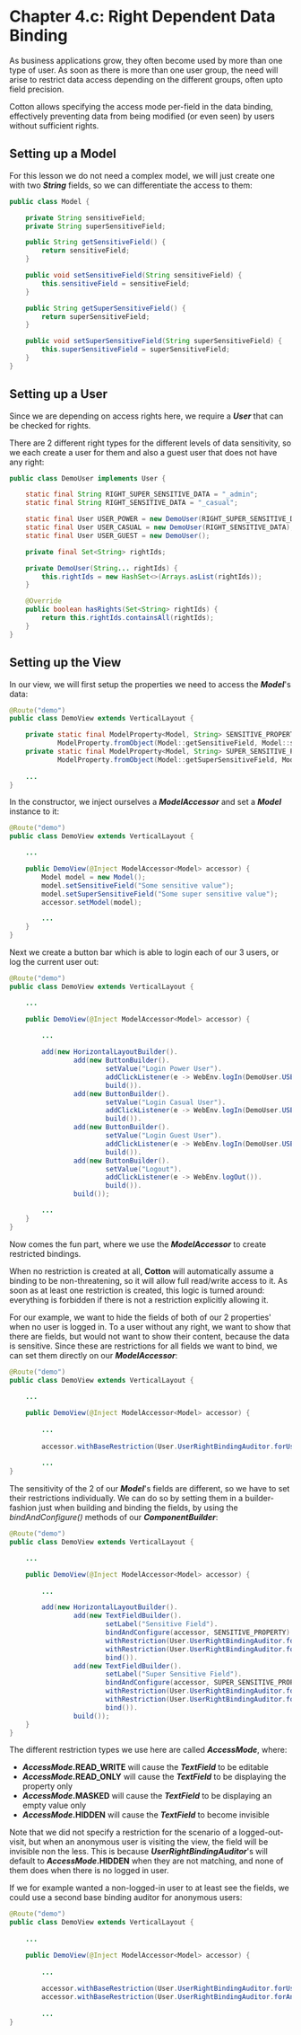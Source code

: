 # Chapter 4.c: Right Dependent Data Binding

As business applications grow, they often become used by more than one type of user. As soon as there is more than one user group, the need will arise to restrict data access depending on the different groups, often upto field precision.

Cotton allows specifying the access mode per-field in the data binding, effectively preventing data from being modified (or even seen) by users without sufficient rights.

## Setting up a Model

For this lesson we do not need a complex model, we will just create one with two **_String_** fields, so we can differentiate the access to them:

```java
public class Model {

    private String sensitiveField;
    private String superSensitiveField;

    public String getSensitiveField() {
        return sensitiveField;
    }

    public void setSensitiveField(String sensitiveField) {
        this.sensitiveField = sensitiveField;
    }

    public String getSuperSensitiveField() {
        return superSensitiveField;
    }

    public void setSuperSensitiveField(String superSensitiveField) {
        this.superSensitiveField = superSensitiveField;
    }
}
```

## Setting up a User

Since we are depending on access rights here, we require a **_User_** that can be checked for rights.

There are 2 different right types for the different levels of data sensitivity, so we each create a user for them and also a guest user that does not have any right:

```java
public class DemoUser implements User {

    static final String RIGHT_SUPER_SENSITIVE_DATA = "_admin";
    static final String RIGHT_SENSITIVE_DATA = "_casual";

    static final User USER_POWER = new DemoUser(RIGHT_SUPER_SENSITIVE_DATA);
    static final User USER_CASUAL = new DemoUser(RIGHT_SENSITIVE_DATA);
    static final User USER_GUEST = new DemoUser();

    private final Set<String> rightIds;

    private DemoUser(String... rightIds) {
        this.rightIds = new HashSet<>(Arrays.asList(rightIds));
    }

    @Override
    public boolean hasRights(Set<String> rightIds) {
        return this.rightIds.containsAll(rightIds);
    }
}
```

## Setting up the View

In our view, we will first setup the properties we need to access the **_Model_**'s data:

```java
@Route("demo")
public class DemoView extends VerticalLayout {

    private static final ModelProperty<Model, String> SENSITIVE_PROPERTY = 
            ModelProperty.fromObject(Model::getSensitiveField, Model::setSensitiveField);
    private static final ModelProperty<Model, String> SUPER_SENSITIVE_PROPERTY = 
            ModelProperty.fromObject(Model::getSuperSensitiveField, Model::setSuperSensitiveField);
    
    ...
}
```

In the constructor, we inject ourselves a **_ModelAccessor_** and set a **_Model_** instance to it:

```java
@Route("demo")
public class DemoView extends VerticalLayout {

    ...

    public DemoView(@Inject ModelAccessor<Model> accessor) {
        Model model = new Model();
        model.setSensitiveField("Some sensitive value");
        model.setSuperSensitiveField("Some super sensitive value");
        accessor.setModel(model);

        ...
    }
}
```

Next we create a button bar which is able to login each of our 3 users, or log the current user out:

```java
@Route("demo")
public class DemoView extends VerticalLayout {

    ...

    public DemoView(@Inject ModelAccessor<Model> accessor) {
        
        ...

        add(new HorizontalLayoutBuilder().
                add(new ButtonBuilder().
                        setValue("Login Power User").
                        addClickListener(e -> WebEnv.logIn(DemoUser.USER_POWER)).
                        build()).
                add(new ButtonBuilder().
                        setValue("Login Casual User").
                        addClickListener(e -> WebEnv.logIn(DemoUser.USER_CASUAL)).
                        build()).
                add(new ButtonBuilder().
                        setValue("Login Guest User").
                        addClickListener(e -> WebEnv.logIn(DemoUser.USER_GUEST)).
                        build()).
                add(new ButtonBuilder().
                        setValue("Logout").
                        addClickListener(e -> WebEnv.logOut()).
                        build()).
                build());

        ...
    }
}
```

Now comes the fun part, where we use the **_ModelAccessor_** to create restricted bindings.

When no restriction is created at all, **Cotton** will automatically assume a binding to be non-threatening, so it will allow full read/write access to it. As soon as at least one restriction is created, this logic is turned around: everything is forbidden if there is not a restriction explicitly allowing it.

For our example, we want to hide the fields of both of our 2 properties' when no user is logged in. To a user without any right, we want to show that there are fields, but would not want to show their content, because the data is sensitive. Since these are restrictions for all fields we want to bind, we can set them directly on our **_ModelAccessor_**:

```java
@Route("demo")
public class DemoView extends VerticalLayout {
    
    ...

    public DemoView(@Inject ModelAccessor<Model> accessor) {
        
        ...
        
        accessor.withBaseRestriction(User.UserRightBindingAuditor.forUser(Binding.AccessMode.MASKED));
        
        ...
}
```

The sensitivity of the 2 of our **_Model_**'s fields are different, so we have to set their restrictions individually. We can do so by setting them in a builder-fashion just when building and binding the fields, by using the _bindAndConfigure()_ methods of our **_ComponentBuilder_**:

```java
@Route("demo")
public class DemoView extends VerticalLayout {

    ...    

    public DemoView(@Inject ModelAccessor<Model> accessor) {
        
        ...

        add(new HorizontalLayoutBuilder().
                add(new TextFieldBuilder().
                        setLabel("Sensitive Field").
                        bindAndConfigure(accessor, SENSITIVE_PROPERTY).
                        withRestriction(User.UserRightBindingAuditor.forUser(Binding.AccessMode.READ_WRITE, DemoUser.RIGHT_SUPER_SENSITIVE_DATA)).
                        withRestriction(User.UserRightBindingAuditor.forUser(Binding.AccessMode.READ_WRITE, DemoUser.RIGHT_SENSITIVE_DATA)).
                        bind()).
                add(new TextFieldBuilder().
                        setLabel("Super Sensitive Field").
                        bindAndConfigure(accessor, SUPER_SENSITIVE_PROPERTY).
                        withRestriction(User.UserRightBindingAuditor.forUser(Binding.AccessMode.READ_WRITE, DemoUser.RIGHT_SUPER_SENSITIVE_DATA)).
                        withRestriction(User.UserRightBindingAuditor.forUser(Binding.AccessMode.READ_ONLY, DemoUser.RIGHT_SENSITIVE_DATA)).
                        bind()).
                build());
    }
}
```

The different restriction types we use here are called **_AccessMode_**, where:
- **_AccessMode_.READ_WRITE** will cause the **_TextField_** to be editable
- **_AccessMode_.READ_ONLY** will cause the **_TextField_** to be displaying the property only
- **_AccessMode_.MASKED** will cause the **_TextField_** to be displaying an empty value only
- **_AccessMode_.HIDDEN** will cause the **_TextField_** to become invisible

Note that we did not specify a restriction for the scenario of a logged-out-visit, but when an anonymous user is visiting the view, the field will be invisible non the less. This is because **_UserRightBindingAuditor_**'s will default to **_AccessMode_.HIDDEN** when they are not matching, and none of them does when there is no logged in user.

If we for example wanted a non-logged-in user to at least see the fields, we could use a second base binding auditor for anonymous users:

```java
@Route("demo")
public class DemoView extends VerticalLayout {
    
    ...

    public DemoView(@Inject ModelAccessor<Model> accessor) {
        
        ...
        
        accessor.withBaseRestriction(User.UserRightBindingAuditor.forUser(Binding.AccessMode.MASKED));
        accessor.withBaseRestriction(User.UserRightBindingAuditor.forAnonymous(Binding.AccessMode.MASKED));
        
        ...
}
```